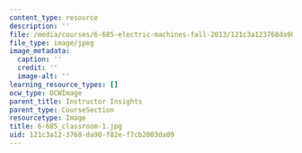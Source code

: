 ```yaml
---
content_type: resource
description: ''
file: /media/courses/6-685-electric-machines-fall-2013/121c3a123768da90f82ef7cb2003da09_6-685_classroom-1.jpg
file_type: image/jpeg
image_metadata:
  caption: ''
  credit: ''
  image-alt: ''
learning_resource_types: []
ocw_type: OCWImage
parent_title: Instructor Insights
parent_type: CourseSection
resourcetype: Image
title: 6-685_classroom-1.jpg
uid: 121c3a12-3768-da90-f82e-f7cb2003da09
---
```

